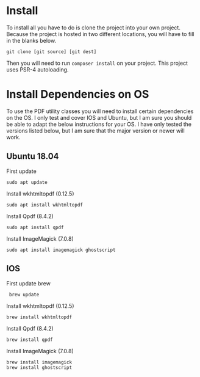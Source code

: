 # Install

To install all you have to do is clone the project into your own project. Because the project is hosted in two
different locations, you will have to fill in the blanks below.

```git clone [git source] [git dest]```

Then you will need to run ```composer install``` on your project. This project uses PSR-4 autoloading.


# Install Dependencies on OS

To use the PDF utility classes you will need to install certain dependencies on the OS. I only test and cover
IOS and Ubuntu, but I am sure you should be able to adapt the below instructions for your OS. I have only tested the
versions listed below, but I am sure that the major version or newer will work.

## Ubuntu 18.04

First update

```sudo apt update```

Install wkhtmltopdf (0.12.5)

```sudo apt install wkhtmltopdf```

Install Qpdf (8.4.2)

```sudo apt install qpdf```

Install ImageMagick (7.0.8)

```sudo apt install imagemagick ghostscript```


## IOS

First update brew

``` brew update```

Install wkhtmltopdf (0.12.5)

```brew install wkhtmltopdf```

Install Qpdf (8.4.2)

```brew install qpdf```

Install ImageMagick (7.0.8)

```
brew install imagemagick
brew install ghostscript
```